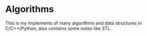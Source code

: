 # Algorithms
This is my implements of many algorithms and data structures in C/C++/Python, also contains some notes like STL.
